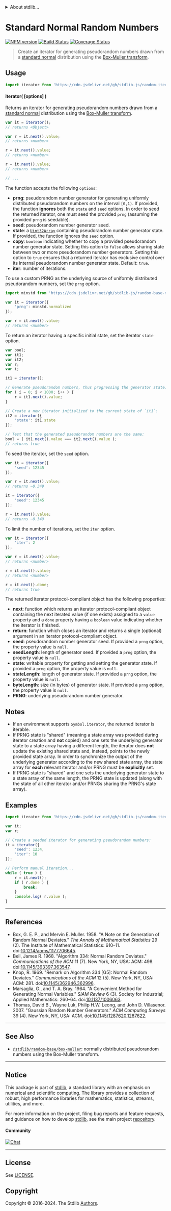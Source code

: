 <!--

@license Apache-2.0

Copyright (c) 2018 The Stdlib Authors.

Licensed under the Apache License, Version 2.0 (the "License");
you may not use this file except in compliance with the License.
You may obtain a copy of the License at

   http://www.apache.org/licenses/LICENSE-2.0

Unless required by applicable law or agreed to in writing, software
distributed under the License is distributed on an "AS IS" BASIS,
WITHOUT WARRANTIES OR CONDITIONS OF ANY KIND, either express or implied.
See the License for the specific language governing permissions and
limitations under the License.

-->


<details>
  <summary>
    About stdlib...
  </summary>
  <p>We believe in a future in which the web is a preferred environment for numerical computation. To help realize this future, we've built stdlib. stdlib is a standard library, with an emphasis on numerical and scientific computation, written in JavaScript (and C) for execution in browsers and in Node.js.</p>
  <p>The library is fully decomposable, being architected in such a way that you can swap out and mix and match APIs and functionality to cater to your exact preferences and use cases.</p>
  <p>When you use stdlib, you can be absolutely certain that you are using the most thorough, rigorous, well-written, studied, documented, tested, measured, and high-quality code out there.</p>
  <p>To join us in bringing numerical computing to the web, get started by checking us out on <a href="https://github.com/stdlib-js/stdlib">GitHub</a>, and please consider <a href="https://opencollective.com/stdlib">financially supporting stdlib</a>. We greatly appreciate your continued support!</p>
</details>

# Standard Normal Random Numbers

[![NPM version][npm-image]][npm-url] [![Build Status][test-image]][test-url] [![Coverage Status][coverage-image]][coverage-url] <!-- [![dependencies][dependencies-image]][dependencies-url] -->

> Create an iterator for generating pseudorandom numbers drawn from a [standard normal][normal] distribution using the [Box-Muller transform][box-muller].



<section class="usage">

## Usage

```javascript
import iterator from 'https://cdn.jsdelivr.net/gh/stdlib-js/random-iter-box-muller@v0.2.1-deno/mod.js';
```

#### iterator( \[options] )

Returns an iterator for generating pseudorandom numbers drawn from a [standard normal][normal] distribution using the [Box-Muller transform][box-muller].

```javascript
var it = iterator();
// returns <Object>

var r = it.next().value;
// returns <number>

r = it.next().value;
// returns <number>

r = it.next().value;
// returns <number>

// ...
```

The function accepts the following `options`:

-   **prng**: pseudorandom number generator for generating uniformly distributed pseudorandom numbers on the interval `[0,1)`. If provided, the function **ignores** both the `state` and `seed` options. In order to seed the returned iterator, one must seed the provided `prng` (assuming the provided `prng` is seedable).
-   **seed**: pseudorandom number generator seed.
-   **state**: a [`Uint32Array`][@stdlib/array/uint32] containing pseudorandom number generator state. If provided, the function ignores the `seed` option.
-   **copy**: `boolean` indicating whether to copy a provided pseudorandom number generator state. Setting this option to `false` allows sharing state between two or more pseudorandom number generators. Setting this option to `true` ensures that a returned iterator has exclusive control over its internal pseudorandom number generator state. Default: `true`.
-   **iter**: number of iterations.

To use a custom PRNG as the underlying source of uniformly distributed pseudorandom numbers, set the `prng` option.

```javascript
import minstd from 'https://cdn.jsdelivr.net/gh/stdlib-js/random-base-minstd@deno/mod.js';

var it = iterator({
    'prng': minstd.normalized
});

var r = it.next().value;
// returns <number>
```

To return an iterator having a specific initial state, set the iterator `state` option.

```javascript
var bool;
var it1;
var it2;
var r;
var i;

it1 = iterator();

// Generate pseudorandom numbers, thus progressing the generator state:
for ( i = 0; i < 1000; i++ ) {
    r = it1.next().value;
}

// Create a new iterator initialized to the current state of `it1`:
it2 = iterator({
    'state': it1.state
});

// Test that the generated pseudorandom numbers are the same:
bool = ( it1.next().value === it2.next().value );
// returns true
```

To seed the iterator, set the `seed` option.

```javascript
var it = iterator({
    'seed': 12345
});

var r = it.next().value;
// returns ~0.349

it = iterator({
    'seed': 12345
});

r = it.next().value;
// returns ~0.349
```

To limit the number of iterations, set the `iter` option.

```javascript
var it = iterator({
    'iter': 2
});

var r = it.next().value;
// returns <number>

r = it.next().value;
// returns <number>

r = it.next().done;
// returns true
```

The returned iterator protocol-compliant object has the following properties:

-   **next**: function which returns an iterator protocol-compliant object containing the next iterated value (if one exists) assigned to a `value` property and a `done` property having a `boolean` value indicating whether the iterator is finished.
-   **return**: function which closes an iterator and returns a single (optional) argument in an iterator protocol-compliant object.
-   **seed**: pseudorandom number generator seed. If provided a `prng` option, the property value is `null`.
-   **seedLength**: length of generator seed. If provided a `prng` option, the property value is `null`.
-   **state**: writable property for getting and setting the generator state. If provided a `prng` option, the property value is `null`.
-   **stateLength**: length of generator state. If provided a `prng` option, the property value is `null`.
-   **byteLength**: size (in bytes) of generator state. If provided a `prng` option, the property value is `null`.
-   **PRNG**: underlying pseudorandom number generator.

</section>

<!-- /.usage -->

<section class="notes">

## Notes

-   If an environment supports `Symbol.iterator`, the returned iterator is iterable.
-   If PRNG state is "shared" (meaning a state array was provided during iterator creation and **not** copied) and one sets the underlying generator state to a state array having a different length, the iterator does **not** update the existing shared state and, instead, points to the newly provided state array. In order to synchronize the output of the underlying generator according to the new shared state array, the state array for **each** relevant iterator and/or PRNG must be **explicitly** set.
-   If PRNG state is "shared" and one sets the underlying generator state to a state array of the same length, the PRNG state is updated (along with the state of all other iterator and/or PRNGs sharing the PRNG's state array).

</section>

<!-- /.notes -->

<section class="examples">

## Examples

<!-- eslint no-undef: "error" -->

```javascript
import iterator from 'https://cdn.jsdelivr.net/gh/stdlib-js/random-iter-box-muller@v0.2.1-deno/mod.js';

var it;
var r;

// Create a seeded iterator for generating pseudorandom numbers:
it = iterator({
    'seed': 1234,
    'iter': 10
});

// Perform manual iteration...
while ( true ) {
    r = it.next();
    if ( r.done ) {
        break;
    }
    console.log( r.value );
}
```

</section>

<!-- /.examples -->

* * *

<section class="references">

## References

-   Box, G. E. P., and Mervin E. Muller. 1958. "A Note on the Generation of Random Normal Deviates." _The Annals of Mathematical Statistics_ 29 (2). The Institute of Mathematical Statistics: 610–11. doi:[10.1214/aoms/1177706645][@box:1958].
-   Bell, James R. 1968. "Algorithm 334: Normal Random Deviates." _Communications of the ACM_ 11 (7). New York, NY, USA: ACM: 498. doi:[10.1145/363397.363547][@bell:1968].
-   Knop, R. 1969. "Remark on Algorithm 334 \[G5]: Normal Random Deviates." _Communications of the ACM_ 12 (5). New York, NY, USA: ACM: 281. doi:[10.1145/362946.362996][@knop:1969].
-   Marsaglia, G., and T. A. Bray. 1964. "A Convenient Method for Generating Normal Variables." _SIAM Review_ 6 (3). Society for Industrial; Applied Mathematics: 260–64. doi:[10.1137/1006063][@marsaglia:1964a].
-   Thomas, David B., Wayne Luk, Philip H.W. Leong, and John D. Villasenor. 2007. "Gaussian Random Number Generators." _ACM Computing Surveys_ 39 (4). New York, NY, USA: ACM. doi:[10.1145/1287620.1287622][@thomas:2007].

</section>

<!-- /.references -->

<!-- Section for related `stdlib` packages. Do not manually edit this section, as it is automatically populated. -->

<section class="related">

* * *

## See Also

-   <span class="package-name">[`@stdlib/random-base/box-muller`][@stdlib/random/base/box-muller]</span><span class="delimiter">: </span><span class="description">normally distributed pseudorandom numbers using the Box-Muller transform.</span>

</section>

<!-- /.related -->

<!-- Section for all links. Make sure to keep an empty line after the `section` element and another before the `/section` close. -->


<section class="main-repo" >

* * *

## Notice

This package is part of [stdlib][stdlib], a standard library with an emphasis on numerical and scientific computing. The library provides a collection of robust, high performance libraries for mathematics, statistics, streams, utilities, and more.

For more information on the project, filing bug reports and feature requests, and guidance on how to develop [stdlib][stdlib], see the main project [repository][stdlib].

#### Community

[![Chat][chat-image]][chat-url]

---

## License

See [LICENSE][stdlib-license].


## Copyright

Copyright &copy; 2016-2024. The Stdlib [Authors][stdlib-authors].

</section>

<!-- /.stdlib -->

<!-- Section for all links. Make sure to keep an empty line after the `section` element and another before the `/section` close. -->

<section class="links">

[npm-image]: http://img.shields.io/npm/v/@stdlib/random-iter-box-muller.svg
[npm-url]: https://npmjs.org/package/@stdlib/random-iter-box-muller

[test-image]: https://github.com/stdlib-js/random-iter-box-muller/actions/workflows/test.yml/badge.svg?branch=v0.2.1
[test-url]: https://github.com/stdlib-js/random-iter-box-muller/actions/workflows/test.yml?query=branch:v0.2.1

[coverage-image]: https://img.shields.io/codecov/c/github/stdlib-js/random-iter-box-muller/main.svg
[coverage-url]: https://codecov.io/github/stdlib-js/random-iter-box-muller?branch=main

<!--

[dependencies-image]: https://img.shields.io/david/stdlib-js/random-iter-box-muller.svg
[dependencies-url]: https://david-dm.org/stdlib-js/random-iter-box-muller/main

-->

[chat-image]: https://img.shields.io/gitter/room/stdlib-js/stdlib.svg
[chat-url]: https://app.gitter.im/#/room/#stdlib-js_stdlib:gitter.im

[stdlib]: https://github.com/stdlib-js/stdlib

[stdlib-authors]: https://github.com/stdlib-js/stdlib/graphs/contributors

[umd]: https://github.com/umdjs/umd
[es-module]: https://developer.mozilla.org/en-US/docs/Web/JavaScript/Guide/Modules

[deno-url]: https://github.com/stdlib-js/random-iter-box-muller/tree/deno
[deno-readme]: https://github.com/stdlib-js/random-iter-box-muller/blob/deno/README.md
[umd-url]: https://github.com/stdlib-js/random-iter-box-muller/tree/umd
[umd-readme]: https://github.com/stdlib-js/random-iter-box-muller/blob/umd/README.md
[esm-url]: https://github.com/stdlib-js/random-iter-box-muller/tree/esm
[esm-readme]: https://github.com/stdlib-js/random-iter-box-muller/blob/esm/README.md
[branches-url]: https://github.com/stdlib-js/random-iter-box-muller/blob/main/branches.md

[stdlib-license]: https://raw.githubusercontent.com/stdlib-js/random-iter-box-muller/main/LICENSE

[box-muller]: https://en.wikipedia.org/wiki/Box%E2%80%93Muller_transform

[normal]: https://en.wikipedia.org/wiki/Normal_distribution

[@box:1958]: http://dx.doi.org/10.1214/aoms/1177706645

[@bell:1968]: http://dx.doi.org/10.1145/363397.363547

[@knop:1969]: http://dx.doi.org/10.1145/362946.362996

[@marsaglia:1964a]: http://dx.doi.org/10.1137/1006063

[@thomas:2007]: http://dx.doi.org/10.1145/1287620.128762

[@stdlib/array/uint32]: https://github.com/stdlib-js/array-uint32/tree/deno

<!-- <related-links> -->

[@stdlib/random/base/box-muller]: https://github.com/stdlib-js/random-base-box-muller/tree/deno

<!-- </related-links> -->

</section>

<!-- /.links -->
